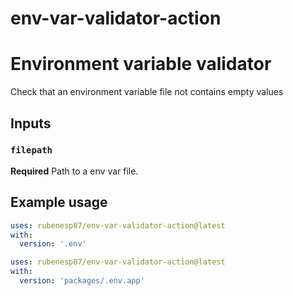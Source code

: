 # env-var-validator-action

# Environment variable validator

Check that an environment variable file not contains empty values

## Inputs
### `filepath`

**Required** Path to a env var file.

## Example usage

```yaml
uses: rubenesp87/env-var-validator-action@latest
with:
  version: '.env'
```

```yaml
uses: rubenesp87/env-var-validator-action@latest
with:
  version: 'packages/.env.app'
```
